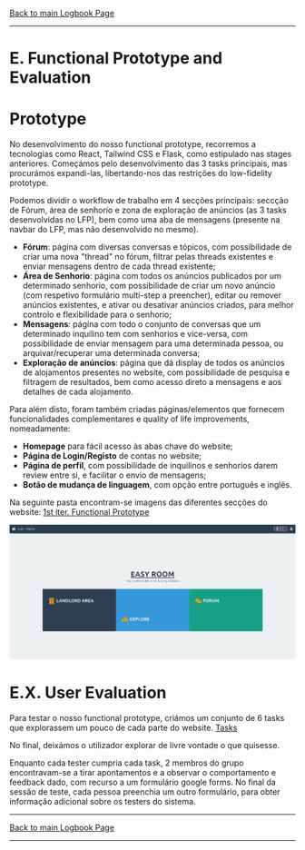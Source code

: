 [Back to main Logbook Page](../hci_logbook.md)

---

# E. Functional Prototype and Evaluation

# Prototype
No desenvolvimento do nosso functional prototype, recorremos a tecnologias como React, Tailwind CSS e Flask, como estipulado nas stages anteriores. Começámos pelo desenvolvimento das 3 tasks principais, mas procurámos expandi-las, libertando-nos das restrições do low-fidelity prototype. 

Podemos dividir o workflow de trabalho em 4 secções principais: seccção de Fórum, área de senhorio e zona de exploração de anúncios (as 3 tasks desenvolvidas no LFP), bem como uma aba de mensagens (presente na navbar do LFP, mas não desenvolvido no mesmo).

* **Fórum**: página com diversas conversas e tópicos, com possibilidade de criar uma nova "thread" no fórum, filtrar pelas threads existentes e enviar mensagens dentro de cada thread existente;
* **Área de Senhorio**: página com todos os anúncios publicados por um determinado senhorio, com possibilidade de criar um novo anúncio (com respetivo formulário multi-step a preencher), editar ou remover anúncios existentes, e ativar ou desativar anúncios criados, para melhor controlo e flexibilidade para o senhorio;
* **Mensagens**: página com todo o conjunto de conversas que um determinado inquilino tem com senhorios e vice-versa, com possibilidade de enviar mensagem para uma determinada pessoa, ou arquivar/recuperar uma determinada conversa;
* **Exploração de anúncios**: página que dá display de todos os anúncios de alojamentos presentes no website, com possibilidade de pesquisa e filtragem de resultados, bem como acesso direto a mensagens e aos detalhes de cada alojamento.

Para além disto, foram também criadas páginas/elementos que fornecem funcionalidades complementares e quality of life improvements, nomeadamente:
* **Homepage** para fácil acesso às abas chave do website;
* **Página de Login/Registo** de contas no website;
* **Página de perfil**, com possibilidade de inquilinos e senhorios darem review entre si, e facilitar o envio de mensagens;
* **Botão de mudança de linguagem**, com opção entre português e inglês.

Na seguinte pasta encontram-se imagens das diferentes secções do website: [1st iter. Functional Prototype](./1st_Iteration_FunctionalPrototype/)

![EasyRoom](./1st_Iteration_FunctionalPrototype/1st_Homepage.png)


# E.X. User Evaluation
Para testar o nosso functional prototype, criámos um conjunto de 6 tasks que explorassem um pouco de cada parte do website. [Tasks](./41549_IHC_UsabilityTestTasksforUser.pdf)

No final, deixámos o utilizador explorar de livre vontade o que quisesse.

Enquanto cada tester cumpria cada task, 2 membros do grupo encontravam-se a tirar apontamentos e a observar o comportamento e feedback dado, com recurso a um formulário google forms.
No final da sessão de teste, cada pessoa preenchia um outro formulário, para obter informação adicional sobre os testers do sistema.

---
[Back to main Logbook Page](../hci_logbook.md)

---